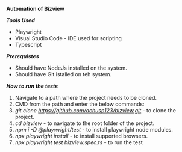 **Automation of Bizview**

**_Tools Used_**
 * Playwright
 * Visual Studio Code - IDE used for scripting
 * Typescript

**_Prerequistes_**
* Should have NodeJs installed on the system.
* Should have Git istalled on teh system.

**_How to run the tests_**
1. Navigate to a path where the project needs to be cloned.
2. CMD from the path and enter the below commands:
3. _git clone https://github.com/achusp123/bizview.git_ - to clone the project.
4. _cd bizview_ - to navigate to the root folder of the project.
5. _npm i -D @playwright/test_ - to install playwright node modules.
6. _npx playwright install_ - to install supported browsers.
7. _npx playwright test bizview.spec.ts_ - to run the test
